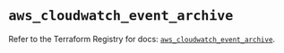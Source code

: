 # `aws_cloudwatch_event_archive`

Refer to the Terraform Registry for docs: [`aws_cloudwatch_event_archive`](https://registry.terraform.io/providers/hashicorp/aws/5.38.0/docs/resources/cloudwatch_event_archive).
